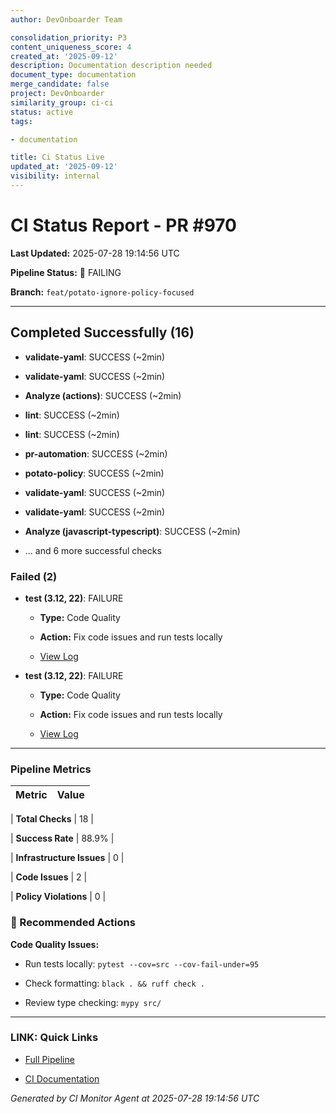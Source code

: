```yaml
---
author: DevOnboarder Team

consolidation_priority: P3
content_uniqueness_score: 4
created_at: '2025-09-12'
description: Documentation description needed
document_type: documentation
merge_candidate: false
project: DevOnboarder
similarity_group: ci-ci
status: active
tags:

- documentation

title: Ci Status Live
updated_at: '2025-09-12'
visibility: internal
---
```


#  CI Status Report - PR #970

**Last Updated:** 2025-07-28 19:14:56 UTC

**Pipeline Status:** 🔴 FAILING

**Branch:** `feat/potato-ignore-policy-focused`

---

##  Completed Successfully (16)

- **validate-yaml**: SUCCESS (~2min)

- **validate-yaml**: SUCCESS (~2min)

- **Analyze (actions)**: SUCCESS (~2min)

- **lint**: SUCCESS (~2min)

- **lint**: SUCCESS (~2min)

- **pr-automation**: SUCCESS (~2min)

- **potato-policy**: SUCCESS (~2min)

- **validate-yaml**: SUCCESS (~2min)

- **validate-yaml**: SUCCESS (~2min)

- **Analyze (javascript-typescript)**: SUCCESS (~2min)

- ... and 6 more successful checks

###  Failed (2)

- **test (3.12, 22)**: FAILURE

    -  **Type:** Code Quality

    - **Action:** Fix code issues and run tests locally

    - [View Log](https://github.com/theangrygamershowproductions/DevOnboarder/actions/runs/16582248794/job/46900673509)

- **test (3.12, 22)**: FAILURE

    -  **Type:** Code Quality

    - **Action:** Fix code issues and run tests locally

    - [View Log](https://github.com/theangrygamershowproductions/DevOnboarder/actions/runs/16582248522/job/46900667429)

---

###  Pipeline Metrics

| Metric                    | Value |
| ------------------------- | ----- |

| **Total Checks**          | 18    |

| **Success Rate**          | 88.9% |

| **Infrastructure Issues** | 0     |

| **Code Issues**           | 2     |

| **Policy Violations**     | 0     |

### 🎯 Recommended Actions

 **Code Quality Issues:**

- Run tests locally: `pytest --cov=src --cov-fail-under=95`

- Check formatting: `black . && ruff check .`

- Review type checking: `mypy src/`

---

### LINK: Quick Links

- [Full Pipeline](https://github.com/theangrygamershowproductions/DevOnboarder/pull/970)

- [CI Documentation](https://github.com/theangrygamershowproductions/DevOnboarder/blob/main/docs/ci-troubleshooting.md)

_Generated by CI Monitor Agent at 2025-07-28 19:14:56 UTC_
